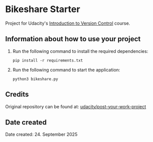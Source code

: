 # Bikeshare Starter

Project for Udacity's [Introduction to Version Control](https://www.udacity.com/enrollment/cd0419) course.

## Information about how to use your project

1. Run the following command to install the required dependencies:

    ```shell
    pip install -r requirements.txt
    ```

2. Run the following command to start the application:

    ```shell
    python3 bikeshare.py
    ```

## Credits

Original repository can be found at: [udacity/post-your-work-project](https://github.com/udacity/post-your-work-project)

## Date created

Date created: 24. September 2025